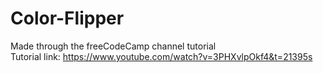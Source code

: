 # Color-Flipper
Made through the freeCodeCamp channel tutorial <br>
Tutorial link: https://www.youtube.com/watch?v=3PHXvlpOkf4&t=21395s

